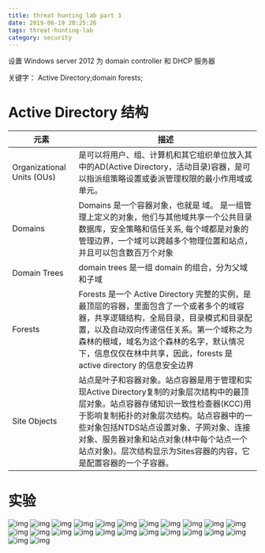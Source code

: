 ```yaml
---
title: threat hunting lab part 3
date: 2019-06-19 20:25:26
tags: threat-hunting-lab
category: security
---
```

设置 Windows server 2012 为 domain controller 和 DHCP 服务器
<!-- more -->
关键字： Active Directory;domain forests;
# Active Directory 结构
|元素|描述|
| ----|----|
| Organizational Units (OUs)| 是可以将用户、组、计算机和其它组织单位放入其中的AD(Active Directory，活动目录)容器，是可以指派组策略设置或委派管理权限的最小作用域或单元。
| Domains | Domains 是一个容器对象，也就是 域。 是一组管理上定义的对象，他们与其他域共享一个公共目录数据库，安全策略和信任关系, 每个域都是对象的管理边界，一个域可以跨越多个物理位置和站点，并且可以包含数百万个对象
| Domain Trees | domain trees 是一组 domain 的组合，分为父域和子域
| Forests | Forests 是一个 Active Directory 完整的实例，是最顶层的容器，里面包含了一个或者多个的域容器，共享逻辑结构，全局目录，目录模式和目录配置，以及自动双向传递信任关系。第一个域称之为森林的根域，域名为这个森林的名字，默认情况下，信息仅仅在林中共享，因此，forests 是active directory 的信息安全边界
| Site Objects | 站点是叶子和容器对象。站点容器是用于管理和实现Active Directory复制的对象层次结构中的最顶层对象。站点容器存储知识一致性检查器(KCC)用于影响复制拓扑的对象层次结构。站点容器中的一些对象包括NTDS站点设置对象、子网对象、连接对象、服务器对象和站点对象(林中每个站点一个站点对象)。层次结构显示为Sites容器的内容，它是配置容器的一个子容器。 


# 实验
![img](/postimg/lab3-1.jpg)
![img](/postimg/lab3-2.jpg)
![img](/postimg/lab3-3.jpg)
![img](/postimg/lab3-4.jpg)
![img](/postimg/lab3-5.jpg)
![img](/postimg/lab3-6.jpg)
![img](/postimg/lab3-7.jpg)
![img](/postimg/lab3-8.jpg)
![img](/postimg/lab3-9.jpg)
![img](/postimg/lab3-11.jpg)
![img](/postimg/lab3-12.jpg)
![img](/postimg/lab3-13.jpg)
![img](/postimg/lab3-14.jpg)
![img](/postimg/lab3-15.jpg)
![img](/postimg/lab3-16.jpg)
![img](/postimg/lab3-17.jpg)
![img](/postimg/lab3-18.jpg)
![img](/postimg/lab3-19.jpg)
![img](/postimg/lab3-20.jpg)
![img](/postimg/lab3-21.jpg)
![img](/postimg/lab3-22.jpg)
![img](/postimg/lab3-23.jpg)
![img](/postimg/lab3-24.jpg)
![img](/postimg/lab3-25.jpg)
